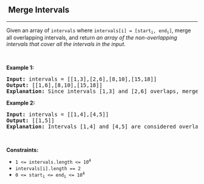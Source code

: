 <h2>  Merge Intervals</h2><hr><div style="user-select: auto;"><p style="user-select: auto;">Given an array&nbsp;of <code style="user-select: auto;">intervals</code>&nbsp;where <code style="user-select: auto;">intervals[i] = [start<sub style="user-select: auto;">i</sub>, end<sub style="user-select: auto;">i</sub>]</code>, merge all overlapping intervals, and return <em style="user-select: auto;">an array of the non-overlapping intervals that cover all the intervals in the input</em>.</p>

<p style="user-select: auto;">&nbsp;</p>
<p style="user-select: auto;"><strong style="user-select: auto;">Example 1:</strong></p>

<pre style="user-select: auto;"><strong style="user-select: auto;">Input:</strong> intervals = [[1,3],[2,6],[8,10],[15,18]]
<strong style="user-select: auto;">Output:</strong> [[1,6],[8,10],[15,18]]
<strong style="user-select: auto;">Explanation:</strong> Since intervals [1,3] and [2,6] overlaps, merge them into [1,6].
</pre>

<p style="user-select: auto;"><strong style="user-select: auto;">Example 2:</strong></p>

<pre style="user-select: auto;"><strong style="user-select: auto;">Input:</strong> intervals = [[1,4],[4,5]]
<strong style="user-select: auto;">Output:</strong> [[1,5]]
<strong style="user-select: auto;">Explanation:</strong> Intervals [1,4] and [4,5] are considered overlapping.
</pre>

<p style="user-select: auto;">&nbsp;</p>
<p style="user-select: auto;"><strong style="user-select: auto;">Constraints:</strong></p>

<ul style="user-select: auto;">
	<li style="user-select: auto;"><code style="user-select: auto;">1 &lt;= intervals.length &lt;= 10<sup style="user-select: auto;">4</sup></code></li>
	<li style="user-select: auto;"><code style="user-select: auto;">intervals[i].length == 2</code></li>
	<li style="user-select: auto;"><code style="user-select: auto;">0 &lt;= start<sub style="user-select: auto;">i</sub> &lt;= end<sub style="user-select: auto;">i</sub> &lt;= 10<sup style="user-select: auto;">4</sup></code></li>
</ul>
</div>